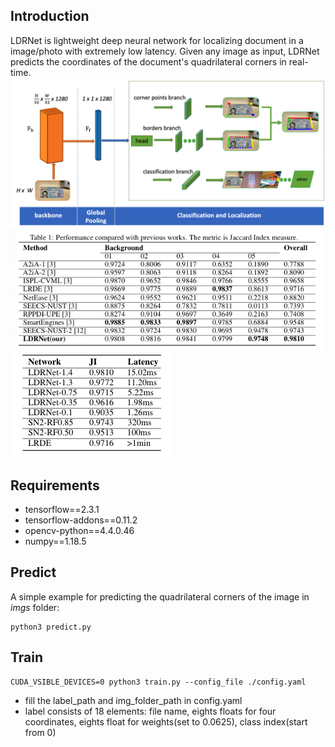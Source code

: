## Introduction
LDRNet is lightweight deep neural network for localizing document in a image/photo with extremely low latency. Given any image as input, LDRNet predicts the coordinates of the document's quadrilateral corners in real-time.
![network](figs/architecture.png)
![JI](figs/ji.png)
![lantency](figs/speed.png)
## Requirements
* tensorflow==2.3.1
* tensorflow-addons==0.11.2
* opencv-python==4.4.0.46
* numpy==1.18.5

## Predict
A simple example for predicting the quadrilateral corners of the image in <em>imgs</em> folder:
```
python3 predict.py
```

## Train
```
CUDA_VSIBLE_DEVICES=0 python3 train.py --config_file ./config.yaml
```
* fill the label_path and img_folder_path in config.yaml
* label consists of 18 elements: file name, eights floats for four coordinates, eights float for weights(set to 0.0625), class index(start from 0)
